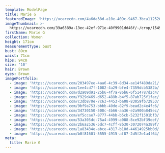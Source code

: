 ```yaml
---
template: ModelPage
title: Marie G
featuredImage: 'https://ucarecdn.com/4a6da38d-a10e-409c-9467-3bca11252082/'
imageThumbnail: >-
  https://ucarecdn.com/39a6389a-13ec-42ef-971e-40f9901dd46f/-/crop/1549x1482/83,0/-/preview/
firstName: Marie G
collection: Women
height: 171cm
measurementType: bust
bust: 89cm
waist: 71cm
hips: 94cm
size: '10'
hair: Brown
eyes: Brown
imagePortfolio:
  - image: 'https://ucarecdn.com/203497ee-4aa6-4c39-8d34-ae14f489da21/'
  - image: 'https://ucarecdn.com/1ee4cd7f-1082-4a29-bfe4-7359dcb5382b/'
  - image: 'https://ucarecdn.com/d2a09d91-25b6-4f7a-86b6-6f514787d2c4/'
  - image: 'https://ucarecdn.com/f929d469-d652-488b-b4f5-87ab725f1fac/'
  - image: 'https://ucarecdn.com/c3db870e-7c63-4453-ba08-83059fb72953/'
  - image: 'https://ucarecdn.com/9bf9a753-bbbb-40de-82f9-bead2c4e4fc6/'
  - image: 'https://ucarecdn.com/34730150-508c-4b66-aa36-e2a900a845ec/'
  - image: 'https://ucarecdn.com/ef5ccae7-8777-44bb-b5cb-5232f1501bf3/'
  - image: 'https://ucarecdn.com/53a305dc-75a4-4999-a088-8ce92bf39eef/'
  - image: 'https://ucarecdn.com/2b6a2536-5dc7-4cff-8b30-3072074a389f/'
  - image: 'https://ucarecdn.com/1a83434e-abce-4317-b18d-44614925bb0d/'
  - image: 'https://ucarecdn.com/b0f81601-5555-4915-af87-2d5f2e1a4f64/'
meta:
  title: Marie G
---
```


